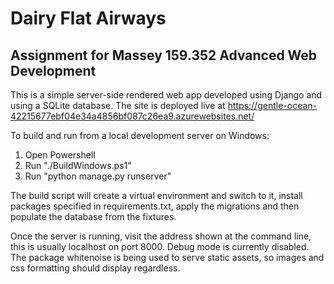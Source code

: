 # Dairy Flat Airways
## Assignment for Massey 159.352 Advanced Web Development

This is a simple server-side rendered web app developed using Django and using a SQLite database. The site is deployed live at https://gentle-ocean-42215677ebf04e34a4856bf087c26ea9.azurewebsites.net/

To build and run from a local development server on Windows:
1. Open Powershell
2. Run "./BuildWindows.ps1"
3. Run "python manage.py runserver"

The build script will create a virtual environment and switch to it, install packages specified in requirements.txt, apply the migrations and then populate the database from the fixtures.

Once the server is running, visit the address shown at the command line, this is usually localhost on port 8000. Debug mode is currently disabled. The package whitenoise is being used to serve static assets, so images and css formatting should display regardless.
